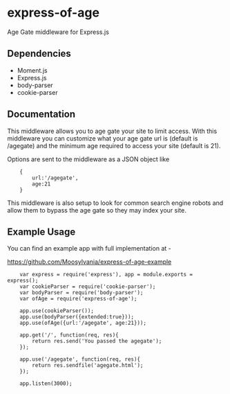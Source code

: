 express-of-age
==============

Age Gate middleware for Express.js

## Dependencies
* Moment.js
* Express.js
* body-parser
* cookie-parser

## Documentation
This middleware allows you to age gate your site to limit access.
With this middleware you can customize what your age gate url is (default is /agegate) and
the minimum age required to access your site (default is 21).

Options are sent to the middleware as a JSON object like

        {
            url:'/agegate',
            age:21
        }


This middleware is also setup to look for common search engine robots and allow them to bypass the age gate so they may index your site.


## Example Usage
You can find an example app with full implementation at -

https://github.com/Moosylvania/express-of-age-example

        var express = require('express'), app = module.exports = express();
        var cookieParser = require('cookie-parser');
        var bodyParser = require('body-parser');
        var ofAge = require('express-of-age');

        app.use(cookieParser());
        app.use(bodyParser({extended:true}));
        app.use(ofAge({url:'/agegate', age:21}));

        app.get('/', function(req, res){
            return res.send('You passed the agegate');
        });

        app.use('/agegate', function(req, res){
            return res.sendfile('agegate.html');
        });

        app.listen(3000);
